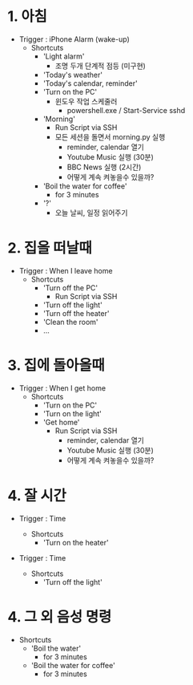 # 1. 아침
- Trigger : iPhone Alarm (wake-up)
    - Shortcuts
        - 'Light alarm'
            - 조명 두개 단계적 점등 (미구현)
        - 'Today's weather'
        - 'Today's calendar, reminder'
        - 'Turn on the PC'
            - 윈도우 작업 스케줄러
                - powershell.exe / Start-Service sshd
        - 'Morning'
            - Run Script via SSH
            - 모든 세션을 돌면서 morning.py 실행
                - reminder, calendar 열기
                - Youtube Music 실행 (30분)
                - BBC News 실행 (2시간)
                - 어떻게 계속 켜놓을수 있을까?
        - 'Boil the water for coffee'
            - for 3 minutes
        - '?'
            - 오늘 날씨, 일정 읽어주기
        
# 2. 집을 떠날때
- Trigger : When I leave home
    - Shortcuts
        - 'Turn off the PC'
            - Run Script via SSH
        - 'Turn off the light'
        - 'Turn off the heater'
        - 'Clean the room'
        - ...
 
 # 3. 집에 돌아올때
 - Trigger : When I get home
     - Shortcuts
         - 'Turn on the PC'
         - 'Turn on the light'
         - 'Get home'
             - Run Script via SSH
                 - reminder, calendar 열기
                 - Youtube Music 실행 (30분)
                 - 어떻게 계속 켜놓을수 있을까?
 
 # 4. 잘 시간
 - Trigger : Time 
     - Shortcuts
         - 'Turn on the heater'
         
 - Trigger : Time
     - Shortcuts
         - 'Turn off the light'
                 
              
 # 4. 그 외 음성 명령
 - Shortcuts
     - 'Boil the water'
         - for 3 minutes
     - 'Boil the water for coffee'
         - for 3 minutes
        
        
        
        
        
        
        
   
